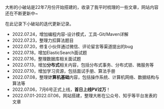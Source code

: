 大彬的小破站是22年7月份开始搭建的，收录了我平时梳理的一些文章，网站内容还在不断更新中~

在此记录下小破站的迭代更新记录。

- 2022.07.24，增加编程内容-设计模式，工具-Git/Maven详解
- 2022.07.23，整理力扣算法题目
- 2022.07.20，修复小伙伴通过微信、评论留言等渠道提出的bug
- 2022.07.18，增加ElasticSearch面试题
- 2022.07.16，整理数据库相关面试题
- 2022.07.13，增加**分布式**相关内容，包括分布式事务、分布式锁、微服务等
- 2022.07.10，增加学习资源，包括面试手册、算法手册
- 2022.07.08，整理**计算机基础**内容，包括操作系统、计算机网络、数据结构与算法等
- 2022.07.06，7月6号正式上线，**首日上线PV过万**！
- 2022.07.01-2022.07.06，网站搭建，整理大彬在公众号、知乎等平台发表的文章